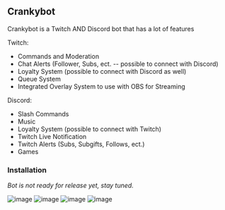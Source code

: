 

<!-- ABOUT THE PROJECT -->
## Crankybot

Crankybot is a Twitch AND Discord bot that has a lot of features

Twitch:
* Commands and Moderation
* Chat Alerts (Follower, Subs, ect. -- possible to connect with Discord)
* Loyalty System (possible to connect with Discord as well)
* Queue System
* Integrated Overlay System to use with OBS for Streaming

Discord:
* Slash Commands
* Music
* Loyalty System (possible to connect with Twitch)
* Twitch Live Notification
* Twitch Alerts (Subs, Subgifts, Follows, ect.)
* Games


### Installation

_Bot is not ready for release yet, stay tuned._

![image](https://user-images.githubusercontent.com/68161401/218277653-828481c3-bf32-4756-a8a2-c55d5e6a96ce.png)
![image](https://user-images.githubusercontent.com/68161401/218277770-b98867ce-8f97-4c15-a764-f6e76215ef79.png)
![image](https://user-images.githubusercontent.com/68161401/218277785-95d599b4-c2c0-4763-bd99-b2f7cbf8bee6.png)
![image](https://user-images.githubusercontent.com/68161401/221386140-2ee4263f-996d-4611-b3cc-f43b67361ebb.png)





